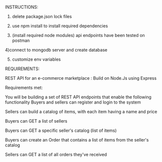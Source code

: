 INSTRUCTIONS: 
1) delete package.json lock files


2) use npm install to install required dependencies


3) (install required node modules)
api endpoints have been tested on postman

4)connect to mongodb server and create database

5) customize env variables



REQUIREMENTS:

REST API for an e-commerce marketplace : Build on Node.Js using Express 


Requirements met:


You will be building a set of REST API endpoints that enable the following functionality
Buyers and sellers can register and login to the system


Sellers can build a catalog of items, with each item having a name and price


Buyers can GET a list of sellers


Buyers can GET a specific seller's catalog (list of items)


Buyers can create an Order that contains a list of items from the seller's catalog


Sellers can GET a list of all orders they've received

